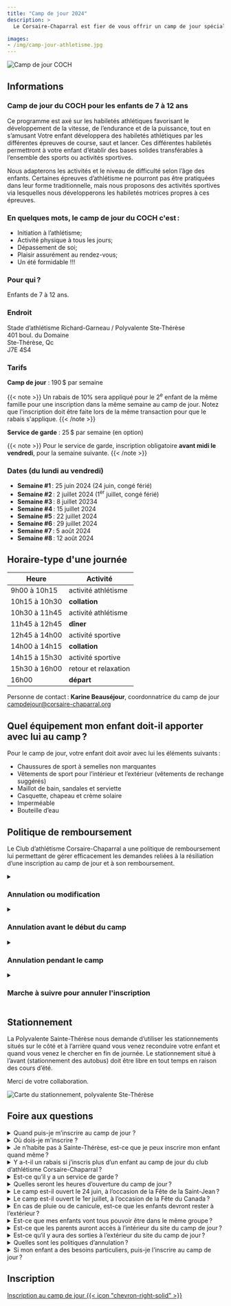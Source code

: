 ```yaml
---
title: "Camp de jour 2024"
description: >
  Le Corsaire-Chaparral est fier de vous offrir un camp de jour spécialisé en athlétisme à l’été 2024, en partenariat avec les villes de Blainville et de Sainte-Thérèse.

images: 
- /img/camp-jour-athletisme.jpg
---
```


![Camp de jour COCH](/img/camp-de-jour-photo-couverture.jpg)

## Informations 

### Camp de jour du COCH pour les enfants de 7 à 12 ans

Ce programme est axé sur les habiletés athlétiques favorisant le développement de la vitesse, de l’endurance et de la puissance, tout en s’amusant Votre enfant développera des habiletés athlétiques par les différentes épreuves de course, saut et lancer. Ces différentes habiletés permettront à votre enfant d’établir des bases solides transférables à l’ensemble des sports ou activités sportives.

Nous adapterons les activités et le niveau de difficulté selon l’âge des enfants. Certaines épreuves d’athlétisme ne pourront pas être pratiquées dans leur forme traditionnelle, mais nous proposons des activités sportives via lesquelles nous développerons les habiletés motrices propres à ces épreuves.

### En quelques mots, le camp de jour du COCH c'est :

- Initiation à l’athlétisme;
- Activité physique à tous les jours;
- Dépassement de soi;
- Plaisir assurément au rendez-vous;
- Un été formidable !!!

### Pour qui ?

Enfants de 7 à 12 ans.

### Endroit

Stade d’athlétisme Richard-Garneau / Polyvalente Ste-Thérèse  
401 boul. du Domaine  
Ste-Thérèse, Qc  
J7E 4S4

### Tarifs

**Camp de jour** : 190 $ par semaine  

{{< note >}}
Un rabais de 10% sera appliqué pour le 2<sup>e</sup> enfant de la même famille pour une inscription dans la même semaine au camp de jour.
Notez que l'inscription doit être faite lors de la même transaction pour que le rabais s'applique.
{{< /note >}}

**Service de garde** : 25 $ par semaine (en option)

{{< note >}}
Pour le service de garde, inscription obligatoire **avant midi le vendredi**, pour la semaine suivante.
{{< /note >}}

### Dates (du lundi au vendredi)

* **Semaine #1** : 25 juin 2024 (24 juin, congé férié)
* **Semaine #2** : 2 juillet 2024 (1<sup>er</sup> juillet, congé férié)
* **Semaine #3** : 8 juillet 20234
* **Semaine #4** : 15 juillet 2024
* **Semaine #5** : 22 juillet 2024
* **Semaine #6** : 29 juillet 2024
* **Semaine #7** : 5 août 2024
* **Semaine #8** : 12 août 2024

## Horaire-type d'une journée

| Heure         | Activité             |
|---------------|----------------------|
| 9h00 à 10h15  | activité athlétisme  |
| 10h15 à 10h30 | **collation**        |
| 10h30 à 11h45 | activité athlétisme  |
| 11h45 à 12h45 | **dîner**            |
| 12h45 à 14h00 | activité sportive    |
| 14h00 à 14h15 | **collation**        |
| 14h15 à 15h30 | activité sportive    |
| 15h30 à 16h00 | retour et relaxation |
| 16h00         | **départ**           |

Personne de contact : **Karine Beauséjour**, coordonnatrice du camp de jour
<campdejour@corsaire-chaparral.org>

## Quel équipement mon enfant doit-il apporter avec lui au camp ?

Pour le camp de jour, votre enfant doit avoir avec lui les éléments suivants :

- Chaussures de sport à semelles non marquantes
- Vêtements de sport pour l’intérieur et l’extérieur (vêtements de rechange suggérés)
- Maillot de bain, sandales et serviette
- Casquette, chapeau et crème solaire
- Imperméable
- Bouteille d’eau

## Politique de remboursement

Le Club d’athlétisme Corsaire-Chaparral a une politique de remboursement lui permettant de gérer efficacement les demandes reliées à la résiliation d’une inscription au camp de jour et à son remboursement.

<details>
<summary>
<h3>Annulation ou modification</h3>
</summary>

Vous pouvez mettre fin en tout temps à une inscription à un camp en respectant certaines conditions. Vous devrez payer une pénalité uniquement si votre enfant a commencé à fréquenter le camp. Que vous ayez conclu votre contrat **en personne**, **par téléphone** ou **par Internet**, les règles sont les mêmes.

</details>

<details>
<summary>
<h3>Annulation avant le début du camp</h3>
</summary>

Vous pouvez annuler votre contrat avant le début du camp. Comme les services n’ont pas commencé à être fournis, l’annulation n’entraîne ni frais ni pénalité.

</details>

<details>
<summary>
<h3>Annulation pendant le camp</h3>
</summary>

Vous pouvez annuler votre contrat au cours du séjour. Dans ce cas, vous devrez payer le coût des services déjà reçus. Le camp de jour peut aussi exiger une pénalité. Cette pénalité correspond à la plus petite de ces 2 sommes : 50 $ ou 10 % du coût des services qui n’ont pas été reçus.

</details>

<details>
<summary>
<h3>Marche à suivre pour annuler l'inscription</h3>
</summary>

Pour annuler l’inscription de votre enfant, vous devez transmettre au coordonnateur du camp de jour du club d’athlétisme Corsaire-Chaparral un avis écrit.

Nous vous conseillons de transmettre le document par courriel. Le contrat est annulé dès l’envoi de l’avis.
À compter de la date d’envoi, le camp de jour à 10 jours pour vous rembourser, s’il y a lieu.

Courriel : <campdejour@corsaire-chaparral.org>

</details>

## Stationnement

La Polyvalente Sainte-Thérèse nous demande d’utiliser les stationnements situés sur le côté et à l’arrière quand vous venez reconduire votre enfant et quand vous venez le chercher en fin de journée. Le stationnement situé à l’avant (stationnement des autobus) doit être libre en tout temps en raison des cours d’été.

Merci de votre collaboration.

![Carte du stationnement, polyvalente Ste-Thérèse](/img/camp-de-jour-stationnement-polyvalente-stetherese.jpg)

## Foire aux questions

<details>
<summary>Quand puis-je m’inscrire au camp de jour ?</summary>

Les inscriptions débutent le 1<sup>er</sup> mars 2024 et se poursuivent jusqu’à ce que le camp soit complet.

</details>

<details>
<summary>Où dois-je m'inscrire ?</summary>

Les inscriptions se font seulement en ligne, via la plateforme Qidigo au :  
<https://www.corsaire-chaparral.org/camp-de-jour/> (voir le bas de cette page).
Si vous éprouvez des difficultés techniques, écrivez-nous au :  
<campdejour@corsaire-chaparral.org>
</details>

<details>
<summary>Je n’habite pas à Sainte-Thérèse, est-ce que je peux inscrire mon enfant quand même ?</summary>

Oui. Le camp de jour du club d’athlétisme Corsaire-Chaparral est ouvert à tous. 
</details>

<details>
<summary>Y a-t-il un rabais si j’inscris plus d’un enfant au camp de jour du club d’athlétisme Corsaire-Chaparral ?</summary>

Oui, un rabais de 10% est applicable au 2<sup>e</sup> enfant de la même famille, quand les enfants sont inscrits la même semaine.
</details>

<details>
<summary>Est-ce qu’il y a un service de garde ?</summary>

Oui. Il y a un service de garde. Les heures du service de garde sont de 7 h à 9 h et de 16 h à 18 h. Une inscription obligatoire avant le vendredi midi pour la semaine suivante.
</details>

<details>
<summary>Quelles seront les heures d’ouverture du camp de jour ?</summary>

Le camp de jour est offert de 9h à 16h. 
</details>

<details>
<summary>Le camp est-il ouvert le 24 juin, à l’occasion de la Fête de la Saint-Jean ?</summary>

Non, le camp de jour est fermé car c’est une journée fériée.
</details>

<details>
<summary>Le camp est-il ouvert le 1er juillet, à l’occasion de la Fête du Canada ?</summary>

Non, le camp de jour est fermé car c’est une journée fériée.
</details>

<details>
<summary>En cas de pluie ou de canicule, est-ce que les enfants devront rester à l’extérieur ?</summary>

Non. En cas de pluie ou de chaleur accablante, les enfants participeront à des activités intérieures. 
</details>

<details>
<summary>Est-ce que mes enfants vont tous pouvoir être dans le même groupe ?</summary>

Les groupes seront faits en fonction des âges des participants donc oui, il se peut que vos enfants puissent être dans le même groupe.
</details>

<details>
<summary>Est-ce que les parents auront accès à l’intérieur du site du camp de jour ?</summary>

Les parents ont accès à l’intérieur seulement pour venir reconduire ou chercher leur enfant au camp de jour.
</details>

<details>
<summary>Est-ce qu‘il y aura des sorties à l’extérieur du site du camp de jour ?</summary>

Non, à l’exception du parc qui est situé à proximité.  
</details>

<details>
<summary>Quelles sont les politiques d’annulation ?</summary>

La politique d’annulation et de remboursement est disponible sur le site web du club. 
</details>

<details>
<summary>Si mon enfant a des besoins particuliers, puis-je l’inscrire au camp de jour ?</summary>

Nous n’offrons pas de service d’accompagnement. Votre enfant doit donc être autonome, être en mesure de respecter les règles et de bien s’intégrer dans un groupe. Si vous avez des questions ou bien que vous voudriez nous signaler quelconque information sur votre enfant, n’hésitez pas à communiquer avec nous lors de son inscription.
</details>

## Inscription

<a href="https://www.qidigo.com/u/Club-dathletisme-Corsaire-Chaparral/activities/session" class="btn btn-primary btn--block" target="_blank">
Inscription au camp de jour
{{< icon "chevron-right-solid" >}}
</a>

